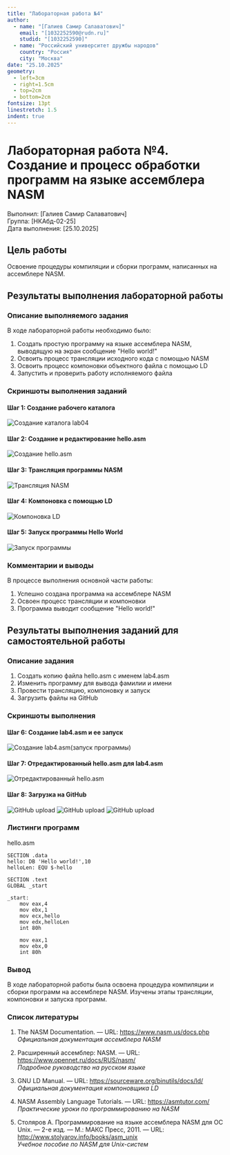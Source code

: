 ```yaml
---
title: "Лабораторная работа №4"
author: 
  - name: "[Галиев Самир Салаватович]"
    email: "[1032252590@rudn.ru]"
    studid: "[1032252590]"
  - name: "Российский университет дружбы народов"
    country: "Россия"
    city: "Москва"
date: "25.10.2025"
geometry:
  - left=3cm
  - right=1.5cm
  - top=2cm
  - bottom=2cm
fontsize: 13pt
linestretch: 1.5
indent: true
---
```


# Лабораторная работа №4. Создание и процесс обработки программ на языке ассемблера NASM

Выполнил: [Галиев Самир Салаватович]  
Группа: [НКАбд-02-25]  
Дата выполнения: [25.10.2025]

## Цель работы

Освоение процедуры компиляции и сборки программ, написанных на ассемблере NASM.

## Результаты выполнения лабораторной работы

### Описание выполняемого задания

В ходе лабораторной работы необходимо было:
1. Создать простую программу на языке ассемблера NASM, выводящую на экран сообщение "Hello world!"
2. Освоить процесс трансляции исходного кода с помощью NASM
3. Освоить процесс компоновки объектного файла с помощью LD
4. Запустить и проверить работу исполняемого файла

### Скриншоты выполнения заданий

#### Шаг 1: Создание рабочего каталога
![Создание каталога lab04](images/step1.png)

#### Шаг 2: Создание и редактирование hello.asm
![Создание hello.asm](images/step2.png)

#### Шаг 3: Трансляция программы NASM
![Трансляция NASM](images/step3.png)

#### Шаг 4: Компоновка с помощью LD
![Компоновка LD](images/step4.png)

#### Шаг 5: Запуск программы Hello World
![Запуск программы](images/step5.png)

### Комментарии и выводы

В процессе выполнения основной части работы:
1. Успешно создана программа на ассемблере NASM
2. Освоен процесс трансляции и компоновки
3. Программа выводит сообщение "Hello world!"

## Результаты выполнения заданий для самостоятельной работы

### Описание задания

1. Создать копию файла hello.asm с именем lab4.asm
2. Изменить программу для вывода фамилии и имени
3. Провести трансляцию, компоновку и запуск
4. Загрузить файлы на GitHub

### Скриншоты выполнения

#### Шаг 6: Создание lab4.asm и ее запуск
![Создание lab4.asm(запуск программы)](images/step6.png)

#### Шаг 7: Отредактированный hello.asm для lab4.asm
![Отредактированный hello.asm](images/step7.png)

#### Шаг 8: Загрузка на GitHub
![GitHub upload](images/step9.png)
![GitHub upload](images/step10.png)
![GitHub upload](images/step11.png)

### Листинги программ

hello.asm
```
SECTION .data
hello: DB 'Hello world!',10
helloLen: EQU $-hello

SECTION .text
GLOBAL _start

_start:
    mov eax,4
    mov ebx,1
    mov ecx,hello
    mov edx,helloLen
    int 80h

    mov eax,1
    mov ebx,0
    int 80h
```
### Вывод
В ходе лабораторной работы была освоена процедура компиляции и сборки программ на ассемблере NASM. Изучены этапы трансляции, компоновки и запуска программ.

### Список литературы
1. The NASM Documentation. — URL: https://www.nasm.us/docs.php  
   *Официальная документация ассемблера NASM*

2. Расширенный ассемблер: NASM. — URL: https://www.opennet.ru/docs/RUS/nasm/  
   *Подробное руководство на русском языке*

3. GNU LD Manual. — URL: https://sourceware.org/binutils/docs/ld/  
   *Официальная документация компоновщика LD*

4. NASM Assembly Language Tutorials. — URL: https://asmtutor.com/  
   *Практические уроки по программированию на NASM*

5. Столяров А. Программирование на языке ассемблера NASM для OC Unix. — 2-е изд. — М.: МАКС Пресс, 2011. — URL: http://www.stolyarov.info/books/asm_unix  
   *Учебное пособие по NASM для Unix-систем*
